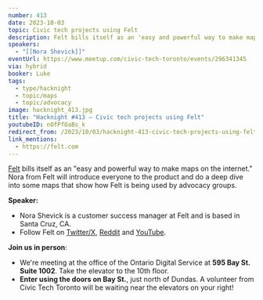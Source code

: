 ```yaml
---
number: 413
date: 2023-10-03
topic: Civic tech projects using Felt
description: Felt bills itself as an 'easy and powerful way to make maps on the internet.' Nora from Felt will introduce everyone to the product and do a deep dive into some maps that show how Felt is being used by advocacy groups.
speakers:
  - "[[Nora Shevick]]"
eventUrl: https://www.meetup.com/civic-tech-toronto/events/296341345
via: hybrid
booker: Luke
tags:
  - type/hacknight
  - topic/maps
  - topic/advocacy
image: hacknight_413.jpg
title: "Hacknight #413 – Civic tech projects using Felt"
youtubeID: nOfPfOaBs_k
redirect_from: /2023/10/03/hacknight-413-civic-tech-projects-using-felt-with-nora-shevick/
link_mentions:
  - https://felt.com
---
```

[Felt](https://felt.com/) bills itself as an "easy and powerful way to make maps on the internet." Nora from Felt will introduce everyone to the product and do a deep dive into some maps that show how Felt is being used by advocacy groups.

**Speaker:**

* Nora Shevick is a customer success manager at Felt and is based in Santa Cruz, CA.
* Follow Felt on [Twitter/X](https://twitter.com/felt), [Reddit](https://www.reddit.com/r/felt/) and [YouTube](https://www.youtube.com/@feltmaps).

**Join us in person**:

* We're meeting at the office of the Ontario Digital Service at **595 Bay St. Suite 1002**. Take the elevator to the 10th floor.
* **Enter using the doors on Bay St.**, just north of Dundas. A volunteer from Civic Tech Toronto will be waiting near the elevators on your right!
